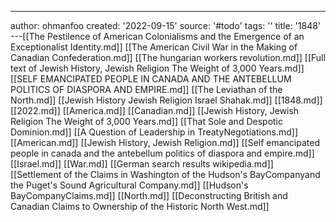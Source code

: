 ---
author: ohmanfoo
created: '2022-09-15'
source: '#todo'
tags: ''
title: '1848'
---[[The Pestilence of American Colonialisms and the Emergence of an Exceptionalist Identity.md]]
[[The American Civil War in the Making of Canadian Confederation.md]]
[[The hungarian workers revolution.md]]
[[Full text of Jewish History, Jewish Religion The Weight of 3,000 Years.md]]
[[SELF EMANCIPATED PEOPLE IN CANADA AND THE ANTEBELLUM POLITICS OF DIASPORA AND EMPIRE.md]]
[[The Leviathan of the North.md]]
[[Jewish History Jewish Religion Israel Shahak.md]]
[[1848.md]]
[[2022.md]]
[[America.md]]
[[Canadian.md]]
[[Jewish History, Jewish Religion The Weight of 3,000 Years.md]]
[[That Sole and Despotic Dominion.md]]
[[A Question of Leadership in TreatyNegotiations.md]]
[[American.md]]
[[Jewish History, Jewish Religion.md]]
[[Self emancipated people in canada and the antebellum politics of diaspora and empire.md]]
[[Israel.md]]
[[War.md]]
[[German search results wikipedia.md]]
[[Settlement of the Claims in Washington of the Hudson's BayCompanyand the Puget's Sound Agricultural Company.md]]
[[Hudson's BayCompanyClaims.md]]
[[North.md]]
[[Deconstructing British and Canadian Claims to Ownership of the Historic North West.md]]

